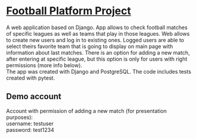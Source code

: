 # [Football Platform Project](https://deestace-football-platform.azurewebsites.net/)

A web application based on Django. App allows to check football matches of specific leagues as well as teams that play
in those leagues. Web allows to create new users and log in to existing ones. Logged users are able to select theirs
favorite team that is going to display on main page with information about last matches. There is an option for adding a
new match, after entering at specific league, but this option is only for users with right permissions (more info
below). <br/>
The app was created with Django and PostgreSQL. The code includes tests created with pytest.

## Demo account

Account with permission of adding a new match (for presentation purposes): <br/>
username: testuser<br/>
password: test1234

